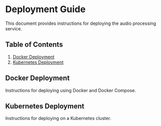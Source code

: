 # Deployment Guide

This document provides instructions for deploying the audio processing service.

## Table of Contents

1.  [Docker Deployment](#docker-deployment)
2.  [Kubernetes Deployment](#kubernetes-deployment)

## Docker Deployment

Instructions for deploying using Docker and Docker Compose.

## Kubernetes Deployment

Instructions for deploying on a Kubernetes cluster.
